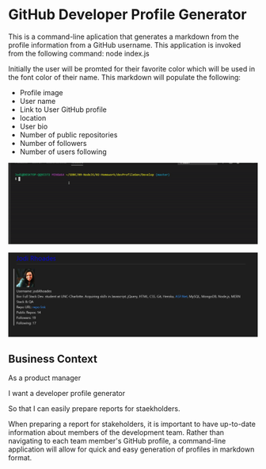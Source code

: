 # GitHub Developer Profile Generator

This is a command-line aplication that generates a markdown from the profile information from a GitHub username.  This application is invoked from the following command:  node index.js

Initially the user will be promted for their favorite color which will be used in the font color of their name. 
This markdown will populate the following:

* Profile image
* User name
* Link to User GitHub profile
* location 
* User bio
* Number of public repositories
* Number of followers
* Number of users following

![command line example](./Assets/devProfileGen.gif)

![example output](./Assets/devProfileExample.png)


## Business Context

As a product manager

I want a developer profile generator

So that I can easily prepare reports for staekholders.

When preparing a report for stakeholders, it is important to have up-to-date information about members of the development team. Rather than navigating to each team member's GitHub profile, a command-line application will allow for quick and easy generation of profiles in markdown format.



